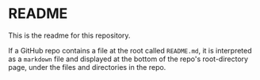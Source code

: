 # README

This is the readme for this repository.

If a GitHub repo contains a file at the root called `README.md`, it is 
interpreted as a `markdown` file and displayed at the bottom of the
repo's root-directory page, under the files and directories in the repo.


